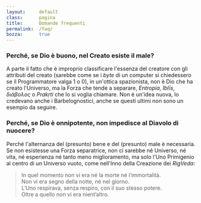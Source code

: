 ```yaml
---
layout:     default
class:      pagina
title:      Domande frequenti
permalink:  /faq/
bozza:      true
---
```



### Perché, se Dio è buono, nel Creato esiste il male?
A parte il fatto che è improprio classificare l'essenza del creatore con gli attributi del creato (sarebbe come se i *byte* di un computer si chiedessero se il Programmatore valga 1 o 0), in un'ottica spazionista, non è Dio che ha creato l'Universo, ma la Forza che tende a separare, *Entropia*, *Iblīs*, *διάβολος* o *Prakṛti* che lo si voglia chiamare.
Non è un'idea nuova, lo credevano anche i Barbelognostici, anche se questi
ultimi non sono un esempio da seguire.

### Perché, se Dio è onnipotente, non impedisce al Diavolo di nuocere?
Perché l'alternanza del (presunto) bene e del (presunto) male è necessaria. 
Se non esistesse una Forza separatrice, non ci sarebbe né Universo,
né vita, né esperienza né tanto meno miglioramento, ma solo l'Uno
Primigenio al centro di un Universo vuoto, come nell'Inno della Creazione dei *RigVeda*:

<blockquote>
    In quel momento non vi era n&eacute; la morte n&eacute; l&#8217;immortalit&agrave;.<br />
    Non vi era segno della notte, n&eacute; nel giorno.<br />
    L&#8217;Uno respirava, senza respiro, con il suo stesso potere.<br />
    Oltre a quello non vi era nient&#8217;altro.<br />
</blockquote>

<!--
@todo Completare

### Un cane, ha una natura-Buddha?


### Perché Nansen taglia in due il gatto?

<p><img style="float:left; margin: 0.5rem;height:300px" src="/assets/img/nansen-taglia-il-gatto.jpg"></p>
-->
